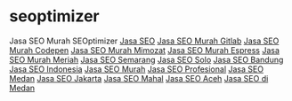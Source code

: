 # seoptimizer
Jasa SEO Murah SEOptimizer
<a href="https://seoptimizer.id">Jasa SEO</a> 
<a href="https://gitlab.kitware.com/seoptimizer">Jasa SEO Murah Gitlab</a> 
<a href="https://codepen.io/seoptimizer">Jasa SEO Murah Codepen</a> 
<a href="http://support.momizat.com/forums/users/seoptimizer">Jasa SEO Murah Mimozat</a> 
<a href="http://espressobin.net/forums/users/seoptimizer">Jasa SEO Murah Espress</a> 
<a href="https://www.kaggle.com/seoptimizer">Jasa SEO Murah Meriah</a> 
<a href="http://forum.bibittanaman.co.id/forums/user/seoptimizer">Jasa SEO Semarang</a> 
<a href="https://wkhelp.4next.ch/Main/JasaSEO">Jasa SEO Solo</a> 
<a href="https://ignitiondeck.com/id/forums/users/35021">Jasa SEO Bandung</a> 
<a href="https://www.mountainproject.com/user/200588558/jasa-seo">Jasa SEO Indonesia</a> 
<a href="https://www.clickasnap.com/seoptimizer">Jasa SEO Murah</a> 
<a href="https://steepster.com/seoptimizer">Jasa SEO Profesional</a> 
<a href="https://mootools.net/forge/profile/seoptimizer">Jasa SEO Medan</a> 
<a href="https://hub.docker.com/u/seoptimizer">Jasa SEO Jakarta</a> 
<a href="https://www.ioby.org/users/seoptimizerid374275">Jasa SEO Mahal</a> 
<a href="https://tawk.to/seoptimizer">Jasa SEO Aceh</a> 
<a href="https://tawk.to/jasaseomedan">Jasa SEO di Medan</a> 
